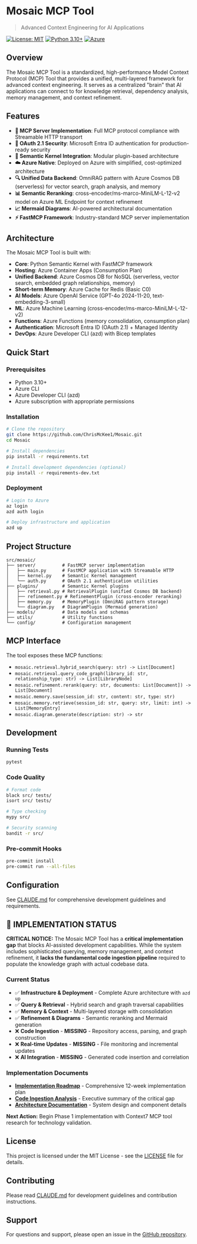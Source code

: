 # Mosaic MCP Tool

> Advanced Context Engineering for AI Applications

[![License: MIT](https://img.shields.io/badge/License-MIT-yellow.svg)](https://opensource.org/licenses/MIT)
[![Python 3.10+](https://img.shields.io/badge/python-3.10+-blue.svg)](https://www.python.org/downloads/)
[![Azure](https://img.shields.io/badge/Azure-Native-blue)](https://azure.microsoft.com/)

## Overview

The Mosaic MCP Tool is a standardized, high-performance Model Context Protocol (MCP) Tool that provides a unified, multi-layered framework for advanced context engineering. It serves as a centralized "brain" that AI applications can connect to for knowledge retrieval, dependency analysis, memory management, and context refinement.

## Features

- **🚀 MCP Server Implementation**: Full MCP protocol compliance with Streamable HTTP transport
- **🔐 OAuth 2.1 Security**: Microsoft Entra ID authentication for production-ready security
- **🧠 Semantic Kernel Integration**: Modular plugin-based architecture
- **☁️ Azure Native**: Deployed on Azure with simplified, cost-optimized architecture
- **🔍 Unified Data Backend**: OmniRAG pattern with Azure Cosmos DB (serverless) for vector search, graph analysis, and memory
- **📊 Semantic Reranking**: cross-encoder/ms-marco-MiniLM-L-12-v2 model on Azure ML Endpoint for context refinement
- **📈 Mermaid Diagrams**: AI-powered architectural documentation
- **⚡ FastMCP Framework**: Industry-standard MCP server implementation

## Architecture

The Mosaic MCP Tool is built with:

- **Core**: Python Semantic Kernel with FastMCP framework
- **Hosting**: Azure Container Apps (Consumption Plan)
- **Unified Backend**: Azure Cosmos DB for NoSQL (serverless, vector search, embedded graph relationships, memory)
- **Short-term Memory**: Azure Cache for Redis (Basic C0)
- **AI Models**: Azure OpenAI Service (GPT-4o 2024-11-20, text-embedding-3-small)
- **ML**: Azure Machine Learning (cross-encoder/ms-marco-MiniLM-L-12-v2)
- **Functions**: Azure Functions (memory consolidation, consumption plan)
- **Authentication**: Microsoft Entra ID (OAuth 2.1) + Managed Identity
- **DevOps**: Azure Developer CLI (azd) with Bicep templates

## Quick Start

### Prerequisites

- Python 3.10+
- Azure CLI
- Azure Developer CLI (azd)
- Azure subscription with appropriate permissions

### Installation

```bash
# Clone the repository
git clone https://github.com/ChrisMcKee1/Mosaic.git
cd Mosaic

# Install dependencies
pip install -r requirements.txt

# Install development dependencies (optional)
pip install -r requirements-dev.txt
```

### Deployment

```bash
# Login to Azure
az login
azd auth login

# Deploy infrastructure and application
azd up
```

## Project Structure

```
src/mosaic/
├── server/          # FastMCP server implementation
│   ├── main.py      # FastMCP application with Streamable HTTP
│   ├── kernel.py    # Semantic Kernel management
│   └── auth.py      # OAuth 2.1 authentication utilities
├── plugins/         # Semantic Kernel plugins
│   ├── retrieval.py # RetrievalPlugin (unified Cosmos DB backend)
│   ├── refinement.py # RefinementPlugin (cross-encoder reranking)
│   ├── memory.py    # MemoryPlugin (OmniRAG pattern storage)
│   └── diagram.py   # DiagramPlugin (Mermaid generation)
├── models/          # Data models and schemas
├── utils/           # Utility functions
└── config/          # Configuration management
```

## MCP Interface

The tool exposes these MCP functions:

- `mosaic.retrieval.hybrid_search(query: str) -> List[Document]`
- `mosaic.retrieval.query_code_graph(library_id: str, relationship_type: str) -> List[LibraryNode]`
- `mosaic.refinement.rerank(query: str, documents: List[Document]) -> List[Document]`
- `mosaic.memory.save(session_id: str, content: str, type: str)`
- `mosaic.memory.retrieve(session_id: str, query: str, limit: int) -> List[MemoryEntry]`
- `mosaic.diagram.generate(description: str) -> str`

## Development

### Running Tests

```bash
pytest
```

### Code Quality

```bash
# Format code
black src/ tests/
isort src/ tests/

# Type checking
mypy src/

# Security scanning
bandit -r src/
```

### Pre-commit Hooks

```bash
pre-commit install
pre-commit run --all-files
```

## Configuration

See [CLAUDE.md](./CLAUDE.md) for comprehensive development guidelines and requirements.

## 🚨 **IMPLEMENTATION STATUS**

**CRITICAL NOTICE:** The Mosaic MCP Tool has a **critical implementation gap** that blocks AI-assisted development capabilities. While the system includes sophisticated querying, memory management, and context refinement, it **lacks the fundamental code ingestion pipeline** required to populate the knowledge graph with actual codebase data.

### **Current Status**
- ✅ **Infrastructure & Deployment** - Complete Azure architecture with `azd up`
- ✅ **Query & Retrieval** - Hybrid search and graph traversal capabilities  
- ✅ **Memory & Context** - Multi-layered storage with consolidation
- ✅ **Refinement & Diagrams** - Semantic reranking and Mermaid generation
- ❌ **Code Ingestion** - **MISSING** - Repository access, parsing, and graph construction
- ❌ **Real-time Updates** - **MISSING** - File monitoring and incremental updates
- ❌ **AI Integration** - **MISSING** - Generated code insertion and correlation

### **Implementation Documents**
- **[Implementation Roadmap](docs/IMPLEMENTATION_ROADMAP.md)** - Comprehensive 12-week implementation plan
- **[Code Ingestion Analysis](docs/CODE_INGESTION_ANALYSIS.md)** - Executive summary of the critical gap
- **[Architecture Documentation](docs/architecture/README.md)** - System design and component details

**Next Action:** Begin Phase 1 implementation with Context7 MCP tool research for technology validation.

## License

This project is licensed under the MIT License - see the [LICENSE](LICENSE) file for details.

## Contributing

Please read [CLAUDE.md](./CLAUDE.md) for development guidelines and contribution instructions.

## Support

For questions and support, please open an issue in the [GitHub repository](https://github.com/ChrisMcKee1/Mosaic/issues).
